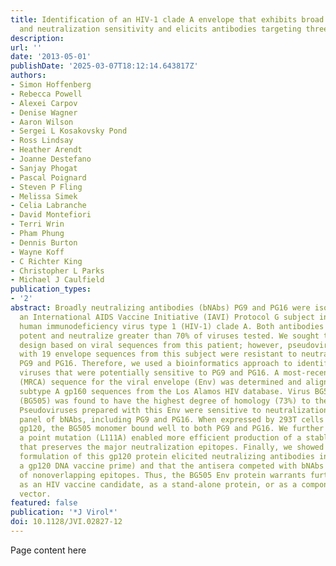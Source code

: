 ```yaml
---
title: Identification of an HIV-1 clade A envelope that exhibits broad antigenicity
  and neutralization sensitivity and elicits antibodies targeting three distinct epitopes
description:
url: ''
date: '2013-05-01'
publishDate: '2025-03-07T18:12:14.643817Z'
authors:
- Simon Hoffenberg
- Rebecca Powell
- Alexei Carpov
- Denise Wagner
- Aaron Wilson
- Sergei L Kosakovsky Pond
- Ross Lindsay
- Heather Arendt
- Joanne Destefano
- Sanjay Phogat
- Pascal Poignard
- Steven P Fling
- Melissa Simek
- Celia Labranche
- David Montefiori
- Terri Wrin
- Pham Phung
- Dennis Burton
- Wayne Koff
- C Richter King
- Christopher L Parks
- Michael J Caulfield
publication_types:
- '2'
abstract: Broadly neutralizing antibodies (bNAbs) PG9 and PG16 were isolated from
  an International AIDS Vaccine Initiative (IAVI) Protocol G subject infected with
  human immunodeficiency virus type 1 (HIV-1) clade A. Both antibodies are highly
  potent and neutralize greater than 70% of viruses tested. We sought to begin immunogen
  design based on viral sequences from this patient; however, pseudoviruses prepared
  with 19 envelope sequences from this subject were resistant to neutralization by
  PG9 and PG16. Therefore, we used a bioinformatics approach to identify closely related
  viruses that were potentially sensitive to PG9 and PG16. A most-recent common ancestor
  (MRCA) sequence for the viral envelope (Env) was determined and aligned with 99
  subtype A gp160 sequences from the Los Alamos HIV database. Virus BG505.W6M.ENV.C2
  (BG505) was found to have the highest degree of homology (73%) to the MRCA sequence.
  Pseudoviruses prepared with this Env were sensitive to neutralization with a broad
  panel of bNAbs, including PG9 and PG16. When expressed by 293T cells as soluble
  gp120, the BG505 monomer bound well to both PG9 and PG16. We further showed that
  a point mutation (L111A) enabled more efficient production of a stable gp120 monomer
  that preserves the major neutralization epitopes. Finally, we showed that an adjuvanted
  formulation of this gp120 protein elicited neutralizing antibodies in rabbits (following
  a gp120 DNA vaccine prime) and that the antisera competed with bNAbs from 3 classes
  of nonoverlapping epitopes. Thus, the BG505 Env protein warrants further investigation
  as an HIV vaccine candidate, as a stand-alone protein, or as a component of a vaccine
  vector.
featured: false
publication: '*J Virol*'
doi: 10.1128/JVI.02827-12
---
```


Page content here